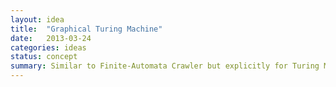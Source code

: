 ```yaml
---
layout: idea
title:  "Graphical Turing Machine"
date:   2013-03-24
categories: ideas
status: concept
summary: Similar to Finite-Automata Crawler but explicitly for Turing Machines.
---
```

